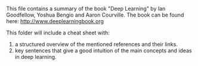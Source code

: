 This file contains a summary of the book "Deep Learning" by Ian Goodfellow, Yoshua Bengio and Aaron Courville. 
The book can be found here: http://www.deeplearningbook.org

This folder will include a cheat sheet with: 
1) a structured overview of the mentioned references and their links. 
2) key sentences that give a good intuition of the main concepts and ideas in deep learning. 
